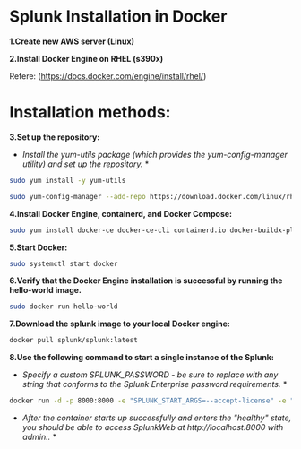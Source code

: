# Splunk Installation in Docker

**1.Create new AWS server (Linux)**

**2.Install Docker Engine on RHEL (s390x)**

Refere: (https://docs.docker.com/engine/install/rhel/)

# Installation methods:

**3.Set up the repository:**

* *Install the yum-utils package (which provides the yum-config-manager utility) and set up the repository.* *

```bash
sudo yum install -y yum-utils
```

```bash
sudo yum-config-manager --add-repo https://download.docker.com/linux/rhel/docker-ce.repo
```

**4.Install Docker Engine, containerd, and Docker Compose:**

```bash
sudo yum install docker-ce docker-ce-cli containerd.io docker-buildx-plugin docker-compose-plugin
```

**5.Start Docker:**

```bash
sudo systemctl start docker
```

**6.Verify that the Docker Engine installation is successful by running the hello-world image.**

```bash
sudo docker run hello-world
```

**7.Download the splunk image to your local Docker engine:**

```bash
docker pull splunk/splunk:latest
```

**8.Use the following command to start a single instance of the Splunk:**

* *Specify a custom SPLUNK_PASSWORD - be sure to replace <password> with any string that conforms to the Splunk Enterprise password requirements.* *

```bash
docker run -d -p 8000:8000 -e "SPLUNK_START_ARGS=--accept-license" -e "SPLUNK_PASSWORD=<password>" --name splunk splunk/splunk:latest
```

* *After the container starts up successfully and enters the "healthy" state, you should be able to access SplunkWeb at http://localhost:8000 with admin:<password>.* *
